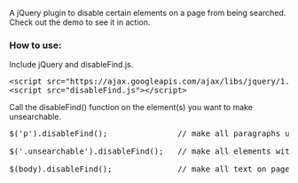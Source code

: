 A jQuery plugin to disable certain elements on a page from being searched. Check out the demo to see it in action.

### How to use:
Include jQuery and disableFind.js.
<pre>
&lt;script src="https://ajax.googleapis.com/ajax/libs/jquery/1.7.1/jquery.min.js"&gt;&lt;/script&gt;
&lt;script src="disableFind.js"&gt;&lt;/script&gt;
</pre>

Call the disableFind() function on the element(s) you want to make unsearchable.
<pre>
$('p').disableFind();               // make all paragraphs unsearchable

$('.unsearchable').disableFind();   // make all elements with class "unsearchable" unsearchable

$(body).disableFind();			    // make all text on page unsearchable
</pre>